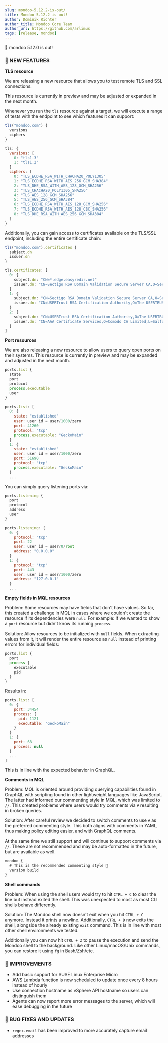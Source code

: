 ```yaml
---
slug: mondoo-5.12.2-is-out/
title: Mondoo 5.12.2 is out!
author: Dominik Richter
author_title: Mondoo Core Team
author_url: https://github.com/arlimus
tags: [release, mondoo]
---
```


🥳 mondoo 5.12.0 is out!

### 🎉 NEW FEATURES

**TLS resource**

We are releasing a new resource that allows you to test remote TLS and SSL
connections.

This resource is currently in preview and may be adjusted or expanded in the
next month.

Whenever you run the `tls` resource against a target, we will execute
a range of tests with the endpoint to see which features it can support:

```javascript
tls("mondoo.com") {
  versions
  ciphers
}
```

```javascript
tls: {
  versions: [
    0: "tls1.3"
    1: "tls1.2"
  ]
  ciphers: [
    0: "TLS_ECDHE_RSA_WITH_CHACHA20_POLY1305"
    1: "TLS_ECDHE_RSA_WITH_AES_256_GCM_SHA384"
    2: "TLS_DHE_RSA_WITH_AES_128_GCM_SHA256"
    3: "TLS_CHACHA20_POLY1305_SHA256"
    4: "TLS_AES_128_GCM_SHA256"
    5: "TLS_AES_256_GCM_SHA384"
    6: "TLS_ECDHE_RSA_WITH_AES_128_GCM_SHA256"
    7: "TLS_ECDHE_RSA_WITH_AES_128_CBC_SHA256"
    8: "TLS_DHE_RSA_WITH_AES_256_GCM_SHA384"
  ]
}
```

Additionally, you can gain access to certificates available on the TLS/SSL
endpoint, including the entire certificate chain:

```javascript
tls("mondoo.com").certificates {
  subject.dn
  issuer.dn
}
```

```javascript
tls.certificates: [
  0: {
    subject.dn: "CN=*.edge.easyredir.net"
    issuer.dn: "CN=Sectigo RSA Domain Validation Secure Server CA,O=Sectigo Limited,L=Salford,ST=Greater Manchester,C=GB"
  }
  1: {
    subject.dn: "CN=Sectigo RSA Domain Validation Secure Server CA,O=Sectigo Limited,L=Salford,ST=Greater Manchester,C=GB"
    issuer.dn: "CN=USERTrust RSA Certification Authority,O=The USERTRUST Network,L=Jersey City,ST=New Jersey,C=US"
  }
  2: {
    subject.dn: "CN=USERTrust RSA Certification Authority,O=The USERTRUST Network,L=Jersey City,ST=New Jersey,C=US"
    issuer.dn: "CN=AAA Certificate Services,O=Comodo CA Limited,L=Salford,ST=Greater Manchester,C=GB"
  }
]
```

**Port resources**

We are also releasing a new resource to allow users to query open ports on their
systems. This resource is currently in preview and may be expanded and adjusted
in the next month.

```javascript
ports.list {
  state
  port
  protocol
  process.executable
  user
}
```

```javascript
ports.list: [
  0: {
    state: "established"
    user: user id = user/1000/zero
    port: 41260
    protocol: "tcp"
    process.executable: "GeckoMain"
  }
  1: {
    state: "established"
    user: user id = user/1000/zero
    port: 51690
    protocol: "tcp"
    process.executable: "GeckoMain"
  }
  ...
```

You can simply query listening ports via:

```javascript
ports.listening {
  port
  protocol
  address
  user
}
```

```javascript
ports.listening: [
  0: {
    protocol: "tcp"
    port: 22
    user: user id = user/0/root
    address: "0.0.0.0"
  }
  1: {
    protocol: "tcp"
    port: 443
    user: user id = user/1000/zero
    address: "127.0.0.1"
  }
  ...
```

**Empty fields in MQL resources**

Problem: Some resources may have fields that don't have values. So far, this
created a challenge in MQL in cases where we couldn't create the resource if
its dependencies were `null`. For example: If we wanted to show a `port` resource
but didn't know its running `process`.

Solution: Allow resources to be initialized with `null` fields.
When extracting values from it, it will render the entire resource as `null` instead
of printing errors for individual fields:

```javascript
ports.list {
  port
  process {
    executable
    pid
  }
}
```

Results in:

```javascript
ports.list: [
  0: {
    port: 34454
    process: {
      pid: 1121
      executable: "GeckoMain"
    }
  }
  1: {
    port: 68
    process: null
  }
  ...
]
```

This is in line with the expected behavior in GraphQL.

**Comments in MQL**

Problem: MQL is oriented around providing querying capabilities found in GraphQL
with scripting found in other lightweight languages like JavaScript. The latter
had informed our commenting style in MQL, which was limited to `//`.
This created problems where users would try comments via `#` resulting in broken queries.

Solution: After careful review we decided to switch comments to use `#` as
the preferred commenting style. This both aligns with comments in YAML, thus
making policy editing easier, and with GraphQL comments.

At the same time we still support and will continue to support comments via
`//`. These are not recommended and may be auto-formatted in the future, but
are available as well.

```javascript
mondoo {
  # This is the recommended commenting style 🤩
  version build
}
```

**Shell commands**

Problem: When using the shell users would try to hit `CTRL + C` to clear
the line but instead exited the shell. This was unexpected to most as most
CLI shells behave differently.

Solution: The Mondoo shell now doesn't exit when you hit `CTRL + C` anymore.
Instead it prints a newline. Additionally, `CTRL + D` now exits the shell,
alongside the already existing `exit` command. This is in line with most
other shell environments we tested.

Additionally you can now hit `CTRL + Z` to pause the execution and send the
Mondoo shell to the background. Like other Linux/macOS/Unix commands, you can
restore it using `fg` in Bash/Zsh/etc.

### 🧹 IMPROVEMENTS

- Add basic support for SUSE Linux Enterprise Micro
- AWS Lambda function is now scheduled to update once every 8 hours instead of hourly
- ️Use connection hostname as vSphere API hostname so users can distinguish them
- Agents can now report more error messages to the server, which will ease
  debugging in the future

### 🐛 BUG FIXES AND UPDATES

- `regex.email` has been improved to more accurately capture email addresses
